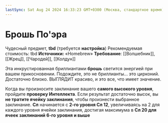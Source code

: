 ```yaml
---
lastSync: Sat Aug 24 2024 16:33:23 GMT+0300 (Москва, стандартное время)
---
```

# Брошь По'эра

Чудесный предмет, **tbd** (требуется **настройка**)
Рекомендуемая стоимость: tbd
**Источники:** «Homebrew»
**Требование**: [[Волшебник]], [[Жрец]], [[Чародей]], [[Колдун]]

Эта инкрустированная бриллиантами **брошь** светится энергией при вашем прикосновении. Подождите, это не бриллианты... это цирконий. Достаточно близко. ВЫГЛЯДИТ красиво, и это все, что имеет значение.

Когда вы произносите заклинание вашего **самого высокого уровня**, пройдите **проверку Интеллекта**. Если результат достаточно высок, вы **не тратите ячейку заклинания**, чтобы произнести выбранное заклинание. **Сл** начинается с **2-го уровня Сл 12**, увеличиваясь на 2 для каждого уровня ячейки заклинания, достигая максимума в **Сл 20 для ячеек заклинаний 6-го уровня и выше**